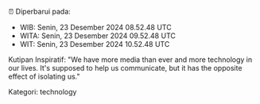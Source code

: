 ⏰ Diperbarui pada:
- WIB: Senin, 23 Desember 2024 08.52.48 UTC
- WITA: Senin, 23 Desember 2024 09.52.48 UTC
- WIT: Senin, 23 Desember 2024 10.52.48 UTC

Kutipan Inspiratif:
"We have more media than ever and more technology in our lives. It's supposed to help us communicate, but it has the opposite effect of isolating us."


Kategori: technology

